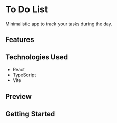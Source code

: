 # To Do List
Minimalistic app to track your tasks during the day.

## Features

## Technologies Used

- React
- TypeScript
- Vite

## Preview

## Getting Started
